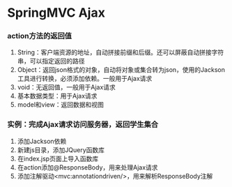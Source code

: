 # SpringMVC Ajax

### action方法的返回值

1. String：客户端资源的地址，自动拼接前缀和后缀。还可以屏蔽自动拼接字符串，可以指定返回的路径
2. Object：返回json格式的对象，自动将对象或集合转为json，使用的Jackson工具进行转换，必须添加依赖。一般用于Ajax请求
3. void：无返回值，一般用于Ajax请求
4. 基本数据类型：用于Ajax请求
5. model和view：返回数据和视图



### 实例：完成Ajax请求访问服务器，返回学生集合

1. 添加Jackson依赖
2. 新建js目录，添加JQuery函数库
3. 在index.jsp页面上导入函数库
4. 在action添加@ResponseBody，用来处理Ajax请求
5. 添加注解驱动\<mvc:annotationdriven/\>，用来解析ResponseBody注解